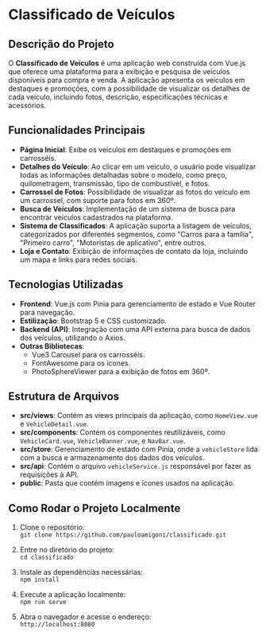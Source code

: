 # Classificado de Veículos

## Descrição do Projeto
O **Classificado de Veículos** é uma aplicação web construída com Vue.js que oferece uma plataforma para a exibição e pesquisa de veículos disponíveis para compra e venda. A aplicação apresenta os veículos em destaques e promoções, com a possibilidade de visualizar os detalhes de cada veículo, incluindo fotos, descrição, especificações técnicas e acessórios.

## Funcionalidades Principais
- **Página Inicial**: Exibe os veículos em destaques e promoções em carrosséis.
- **Detalhes do Veículo**: Ao clicar em um veículo, o usuário pode visualizar todas as informações detalhadas sobre o modelo, como preço, quilometragem, transmissão, tipo de combustível, e fotos.
- **Carrossel de Fotos**: Possibilidade de visualizar as fotos do veículo em um carrossel, com suporte para fotos em 360º.
- **Busca de Veículos**: Implementação de um sistema de busca para encontrar veículos cadastrados na plataforma.
- **Sistema de Classificados**: A aplicação suporta a listagem de veículos, categorizados por diferentes segmentos, como "Carros para a família", "Primeiro carro", "Motoristas de aplicativo", entre outros.
- **Loja e Contato**: Exibição de informações de contato da loja, incluindo um mapa e links para redes sociais.

## Tecnologias Utilizadas
- **Frontend**: Vue.js com Pinia para gerenciamento de estado e Vue Router para navegação.
- **Estilização**: Bootstrap 5 e CSS customizado.
- **Backend (API)**: Integração com uma API externa para busca de dados dos veículos, utilizando o Axios.
- **Outras Bibliotecas**: 
  - Vue3 Carousel para os carrosséis.
  - FontAwesome para os ícones.
  - PhotoSphereViewer para a exibição de fotos em 360º.

## Estrutura de Arquivos
- **src/views**: Contém as views principais da aplicação, como `HomeView.vue` e `VehicleDetail.vue`.
- **src/components**: Contém os componentes reutilizáveis, como `VehicleCard.vue`, `VehicleBanner.vue`, e `NavBar.vue`.
- **src/store**: Gerenciamento de estado com Pinia, onde a `vehicleStore` lida com a busca e armazenamento dos dados dos veículos.
- **src/api**: Contém o arquivo `vehicleService.js` responsável por fazer as requisições à API.
- **public**: Pasta que contém imagens e ícones usados na aplicação.

## Como Rodar o Projeto Localmente

1. Clone o repositório:  
   `git clone https://github.com/pauloamigoni/classificado.git`

2. Entre no diretório do projeto:  
   `cd classificado`

3. Instale as dependências necessárias:  
   `npm install`

4. Execute a aplicação localmente:  
   `npm run serve`

5. Abra o navegador e acesse o endereço:  
   `http://localhost:8080`